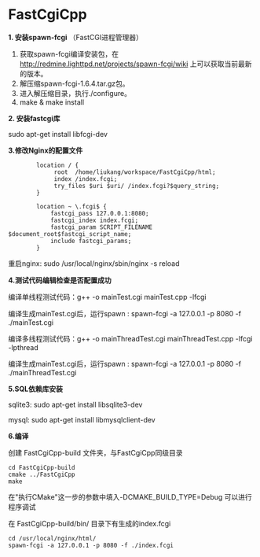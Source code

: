 # FastCgiCpp

**1. 安装spawn-fcgi** （FastCGI进程管理器）

1. 获取spawn-fcgi编译安装包，在  http://redmine.lighttpd.net/projects/spawn-fcgi/wiki  上可以获取当前最新的版本。
2. 解压缩spawn-fcgi-1.6.4.tar.gz包。
3. 进入解压缩目录，执行./configure。
4. make & make install

**2. 安装fastcgi库**

sudo apt-get install libfcgi-dev

**3.修改Nginx的配置文件**

```
        location / {
             root  /home/liukang/workspace/FastCgiCpp/html;
             index /index.fcgi;
             try_files $uri $uri/ /index.fcgi?$query_string;
        }

        location ~ \.fcgi$ {
            fastcgi_pass 127.0.0.1:8080;
            fastcgi_index index.fcgi;
            fastcgi_param SCRIPT_FILENAME $document_root$fastcgi_script_name;
            include fastcgi_params;
        }
```
重启nginx: sudo /usr/local/nginx/sbin/nginx -s reload


**4.测试代码编辑检查是否配置成功**


编译单线程测试代码：g++ -o mainTest.cgi mainTest.cpp -lfcgi 

编译生成mainTest.cgi后，运行spawn : spawn-fcgi -a 127.0.0.1 -p 8080 -f ./mainTest.cgi

编译多线程测试代码：g++ -o mainThreadTest.cgi mainThreadTest.cpp -lfcgi -lpthread

编译生成mainTest.cgi后，运行spawn : spawn-fcgi -a 127.0.0.1 -p 8080 -f ./mainThreadTest.cgi


**5.SQL依赖库安装**

sqlite3: sudo apt-get install libsqlite3-dev

mysql:  sudo apt-get install libmysqlclient-dev


**6.编译**

创建 FastCgiCpp-build 文件夹，与FastCgiCpp同级目录

```
cd FastCgiCpp-build
cmake ../FastCgiCpp
make
```

在"执行CMake"这一步的参数中填入-DCMAKE_BUILD_TYPE=Debug 可以进行程序调试

在 FastCgiCpp-build/bin/ 目录下有生成的index.fcgi

```
cd /usr/local/nginx/html/
spawn-fcgi -a 127.0.0.1 -p 8080 -f ./index.fcgi
```
